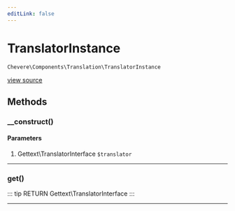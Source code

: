 ```yaml
---
editLink: false
---
```


# TranslatorInstance

`Chevere\Components\Translation\TranslatorInstance`

[view source](https://github.com/chevere/chevere/blob/master/src/Chevere/Components/Translation/TranslatorInstance.php)

## Methods

### __construct()

#### Parameters

1. Gettext\TranslatorInterface `$translator`

---

### get()

::: tip RETURN
Gettext\TranslatorInterface
:::

---
